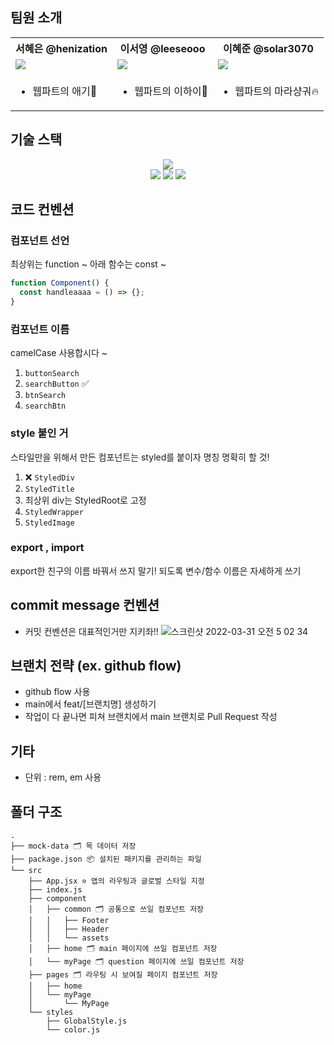 ## 팀원 소개

<div align="center">
	<table>
  <th>서혜은 @henization</th>
	<th>이서영 @leeseooo</th>
  <th>이혜준 @solar3070</th>
	<tr>
		<td><img src="https://github.com/henization.png"></td>
		<td><img src="https://github.com/leeseooo.png"></td>
		<td><img src="https://github.com/solar3070.png"></td>
	</tr>
	<tr>
	<td>
		<ul>
		<li>웹파트의 애기🍼</li>
		</ul>
	</td>
	<td>
	<ul>
		<li>웹파트의 이하이🎤</li>
	</ul>
	</td>
	<td>
		<ul>
		<li>웹파트의 마라샹궈🔥</li>
		</ul>
	</tr>
	</table>
</div>

## 기술 스택

<div align="center">
  <img src="https://img.shields.io/badge/Javascript-F2CE04?style=flat-square&logo=javascript&logoColor=white"/><br>
  <img src="https://img.shields.io/badge/React-61DAFB?style=flat-square&logo=React&logoColor=white"/>
  <img src="https://img.shields.io/badge/styled--components-DB7093?style=flat-square&logo=styled-components&logoColor=white"/>
  <img src="https://img.shields.io/badge/github action-2671E5?style=flat-square&logo=GitHub%20Actions&logoColor=white"/>
</div>


## 코드 컨벤션


### 컴포넌트 선언

최상위는 function ~
아래 함수는 const ~

```jsx
function Component() {
  const handleaaaa = () => {};
}
```

<!-- ### 핸들러 함수

기능 기준으로 쓰되 (`modalOpen` 등),
정말 이 함수가 하는 일이 특정 이벤트 전용이라면 `handle[이벤트당한요소][이벤트]` (`handleInputChange` 등)
 -->

### 컴포넌트 이름

camelCase 사용합시다 ~

1. `buttonSearch`
2. `searchButton` ✅
3. `btnSearch`
4. `searchBtn`

### style 붙인 거

스타일만을 위해서 만든 컴포넌트는 styled를 붙이자
명칭 명확히 할 것!

1. ❌ `StyledDiv`
2. `StyledTitle`
3. 최상위 div는 StyledRoot로 고정
4. `StyledWrapper`
5. `StyledImage`

### export , import

export한 친구의 이름 바꿔서 쓰지 말기!
되도록 변수/함수 이름은 자세하게 쓰기

## commit message 컨벤션
- 커밋 컨벤션은 대표적인거만 지키좌!!
![스크린샷 2022-03-31 오전 5 02 34](https://user-images.githubusercontent.com/89568030/169188859-74a48236-949e-483b-8ddb-c3cfb3ce44ec.png)


## 브랜치 전략 (ex. github flow)

- github flow 사용
- main에서 feat/[브랜치명] 생성하기
- 작업이 다 끝나면 피쳐 브랜치에서 main 브랜치로 Pull Request 작성

## 기타
- 단위 : rem, em 사용

## 폴더 구조

```
.
├── mock-data 🗂 목 데이터 저장
├── package.json 📦 설치된 패키지를 관리하는 파일
└── src
    ├── App.jsx ✡️ 앱의 라우팅과 글로벌 스타일 지정
    ├── index.js
    ├── component
    │   ├── common 🗂 공통으로 쓰일 컴포넌트 저장
    │   │   ├── Footer
    │   │   ├── Header
    │   │   └── assets
    │   ├── home 🗂 main 페이지에 쓰일 컴포넌트 저장
    │   └── myPage 🗂 question 페이지에 쓰일 컴포넌트 저장
    ├── pages 🗂 라우팅 시 보여질 페이지 컴포넌트 저장
    │   ├── home
    │   └── myPage
    │       └── MyPage
    └── styles
        ├── GlobalStyle.js
        └── color.js
```
